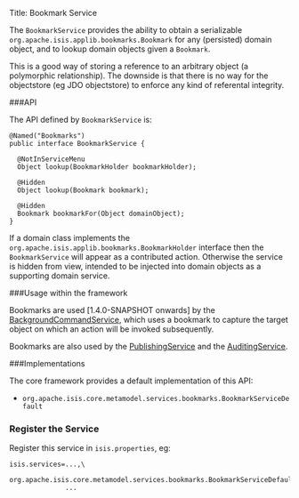 Title: Bookmark Service

The `BookmarkService` provides the ability to obtain a serializable `org.apache.isis.applib.bookmarks.Bookmark` for any (persisted) domain object, and to lookup domain objects given a `Bookmark`.

This is a good way of storing a reference to an arbitrary object (a polymorphic relationship).  The downside is that there is no way for the objectstore (eg JDO objectstore) to enforce any kind of referental integrity.


###API

The API defined by `BookmarkService` is:

    @Named("Bookmarks")
    public interface BookmarkService {

      @NotInServiceMenu
      Object lookup(BookmarkHolder bookmarkHolder);

      @Hidden
      Object lookup(Bookmark bookmark);

      @Hidden
      Bookmark bookmarkFor(Object domainObject);
    }

If a domain class implements the `org.apache.isis.applib.bookmarks.BookmarkHolder` interface then the `BookmarkService` will appear as a contributed action.  Otherwise the service is hidden from view, intended to be injected into domain objects as a supporting domain service.


###Usage within the framework

Bookmarks are used [1.4.0-SNAPSHOT onwards] by the [BackgroundCommandService](./background-service.html), which uses a bookmark to capture the target object on which an action will be invoked subsequently.

Bookmarks are also used by the [PublishingService](./publishing-service.html) and the [AuditingService](./auditing-service.html).


###Implementations

The core framework provides a default implementation of this API:

* `org.apache.isis.core.metamodel.services.bookmarks.BookmarkServiceDefault`


### Register the Service

Register this service in `isis.properties`, eg:

    isis.services=...,\
                  org.apache.isis.core.metamodel.services.bookmarks.BookmarkServiceDefault,\
                  ...

